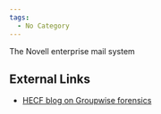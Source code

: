 ```yaml
---
tags:
  - No Category
---
```

The Novell enterprise mail system

## External Links

- [HECF blog on Groupwise
  forensics](http://hackingexposedcomputerforensicsblog.blogspot.com/2011/02/oh-no-its-groupwise.html)